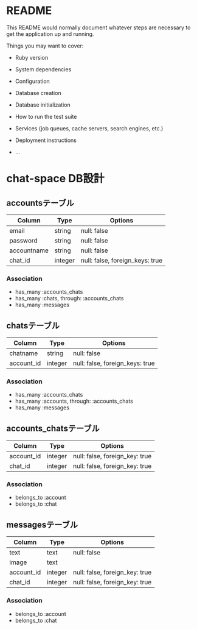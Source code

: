 # README

This README would normally document whatever steps are necessary to get the
application up and running.

Things you may want to cover:

* Ruby version

* System dependencies

* Configuration

* Database creation

* Database initialization

* How to run the test suite

* Services (job queues, cache servers, search engines, etc.)

* Deployment instructions

* ...

# chat-space DB設計
## accountsテーブル
|Column|Type|Options|
|------|----|-------|
|email|string|null: false|
|password|string|null: false|
|accountname|string|null: false|
|chat_id|integer|null: false, foreign_keys: true|
### Association
- has_many :accounts_chats
- has_many :chats, through: :accounts_chats
- has_many :messages

## chatsテーブル
|Column|Type|Options|
|------|----|-------|
|chatname|string|null: false|
|account_id|integer|null: false, foreign_keys: true|
### Association
- has_many :accounts_chats
- has_many :accounts, through: :accounts_chats
- has_many :messages

## accounts_chatsテーブル
|Column|Type|Options|
|------|----|-------|
|account_id|integer|null: false, foreign_key: true|
|chat_id|integer|null: false, foreign_key: true|
### Association
- belongs_to :account
- belongs_to :chat

## messagesテーブル
|Column|Type|Options|
|------|----|-------|
|text|text|null: false|
|image|text||
|account_id|integer|null: false, foreign_key: true|
|chat_id|integer|null: false, foreign_key: true|
### Association
- belongs_to :account
- belongs_to :chat